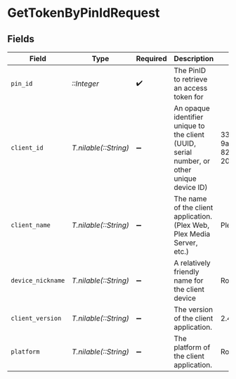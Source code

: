 # GetTokenByPinIdRequest


## Fields

| Field                                                                                      | Type                                                                                       | Required                                                                                   | Description                                                                                | Example                                                                                    |
| ------------------------------------------------------------------------------------------ | ------------------------------------------------------------------------------------------ | ------------------------------------------------------------------------------------------ | ------------------------------------------------------------------------------------------ | ------------------------------------------------------------------------------------------ |
| `pin_id`                                                                                   | *::Integer*                                                                                | :heavy_check_mark:                                                                         | The PinID to retrieve an access token for                                                  |                                                                                            |
| `client_id`                                                                                | *T.nilable(::String)*                                                                      | :heavy_minus_sign:                                                                         | An opaque identifier unique to the client (UUID, serial number, or other unique device ID) | 3381b62b-9ab7-4e37-827b-203e9809eb58                                                       |
| `client_name`                                                                              | *T.nilable(::String)*                                                                      | :heavy_minus_sign:                                                                         | The name of the client application. (Plex Web, Plex Media Server, etc.)                    | Plex for Roku                                                                              |
| `device_nickname`                                                                          | *T.nilable(::String)*                                                                      | :heavy_minus_sign:                                                                         | A relatively friendly name for the client device                                           | Roku 3                                                                                     |
| `client_version`                                                                           | *T.nilable(::String)*                                                                      | :heavy_minus_sign:                                                                         | The version of the client application.                                                     | 2.4.1                                                                                      |
| `platform`                                                                                 | *T.nilable(::String)*                                                                      | :heavy_minus_sign:                                                                         | The platform of the client application.                                                    | Roku                                                                                       |